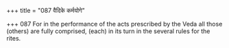 +++
title = "087 वैदिके कर्मयोगे"

+++
087	For in the performance of the acts prescribed by the Veda all those (others) are fully comprised, (each) in its turn in the several rules for the rites.